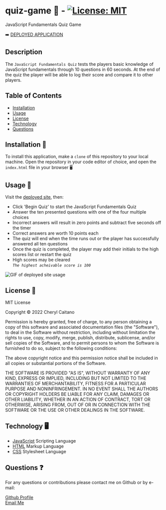 # quiz-game 📝 - [![License: MIT](https://img.shields.io/badge/License-MIT-yellow.svg)](https://opensource.org/licenses/MIT)

JavaScript Fundamentals Quiz Game 

➡️ [DEPLOYED APPLICATION](https://ccaitano.github.io/quiz-game/)

## **Description**

The `JavaScript Fundamentals Quiz` tests the players basic knowledge of JavaScript fundamentals through 10 questions in 60 seconds. At the end of the quiz the player will be able to log their score and compare it to other players.

## **Table of Contents**

- [Installation](#installation)
- [Usage](#usage)
- [License](#license)
- [Technology](#technology)
- [Questions](#questions)

## **Installation 💽**

To install this application, make a `clone` of this repository to your local machine. Open the repository in your code editor of choice, and open the `index.html` file in your browser 🖥️

## **Usage 📜**

Visit the [deployed site](https://ccaitano.github.io/ccaitano/), then:

- Click 'Begin Quiz' to start the JavaScript Fundamentals Quiz
- Answer the ten presented questions with one of the four multiple choices
- Incorrect answers will result in zero points and subtract five seconds off the timer
- Correct answers are worth 10 points each
- The quiz will end when the time runs out or the player has successfully answered all ten questions
- Once the quiz is completed, the player may add their initials to the high scores list or restart the quiz
- High scores may be cleared<br>
  _`The highest acheivable score is 100`_

![GIF of deployed site usage](./assets/images/quiz-game.gif)

## **License 🎫**

<p>
MIT License

Copyright &copy; 2022 Cheryl Caitano

Permission is hereby granted, free of charge, to any person obtaining a copy
of this software and associated documentation files (the "Software"), to deal
in the Software without restriction, including without limitation the rights
to use, copy, modify, merge, publish, distribute, sublicense, and/or sell
copies of the Software, and to permit persons to whom the Software is
furnished to do so, subject to the following conditions:

The above copyright notice and this permission notice shall be included in all
copies or substantial portions of the Software.

THE SOFTWARE IS PROVIDED "AS IS", WITHOUT WARRANTY OF ANY KIND, EXPRESS OR
IMPLIED, INCLUDING BUT NOT LIMITED TO THE WARRANTIES OF MERCHANTABILITY,
FITNESS FOR A PARTICULAR PURPOSE AND NONINFRINGEMENT. IN NO EVENT SHALL THE
AUTHORS OR COPYRIGHT HOLDERS BE LIABLE FOR ANY CLAIM, DAMAGES OR OTHER
LIABILITY, WHETHER IN AN ACTION OF CONTRACT, TORT OR OTHERWISE, ARISING FROM,
OUT OF OR IN CONNECTION WITH THE SOFTWARE OR THE USE OR OTHER DEALINGS IN THE
SOFTWARE.

</p>

## **Technology 🖥️**

- [JavaScript](https://www.javascript.com/) Scripting Language
- [HTML](https://html.com/) Markup Language
- [CSS](https://www.w3schools.com/css/) Stylesheet Language

## **Questions ❓**

For any questions or contributions please contact me on Github or by e-mail:

[Github Profile](https://www.github.com/ccaitano)  
[Email Me](mailto:cheryl.caitano@gmail.com)